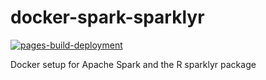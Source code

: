 # docker-spark-sparklyr

[![pages-build-deployment](https://github.com/JBris/docker-spark-sparklyr/actions/workflows/pages/pages-build-deployment/badge.svg?branch=main)](https://github.com/JBris/docker-spark-sparklyr/actions/workflows/pages/pages-build-deployment)

Docker setup for Apache Spark and the R sparklyr package
